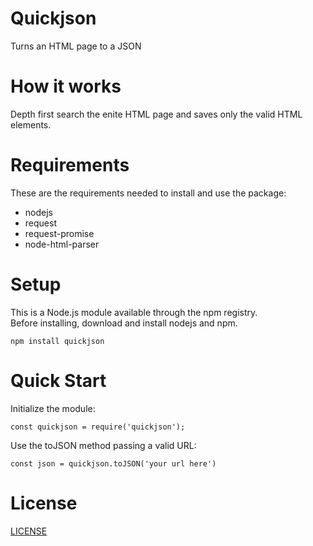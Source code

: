 # Quickjson

Turns an HTML page to a JSON

# How it works

Depth first search the enite HTML page and saves only the valid HTML elements.

# Requirements

These are the requirements needed to install and use the package:

- nodejs
- request
- request-promise
- node-html-parser

# Setup

This is a Node.js module available through the npm registry.<br>
Before installing, download and install nodejs and npm.

`npm install quickjson`

# Quick Start

Initialize the module:

`const quickjson = require('quickjson');`

Use the toJSON method passing a valid URL:

`const json = quickjson.toJSON('your url here')`

# License

[LICENSE](LICENSE)
